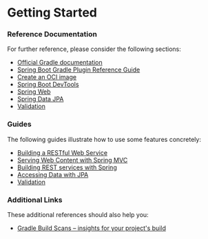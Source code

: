 # Getting Started

### Reference Documentation
For further reference, please consider the following sections:

* [Official Gradle documentation](https://docs.gradle.org)
* [Spring Boot Gradle Plugin Reference Guide](https://docs.spring.io/spring-boot/3.4.10/gradle-plugin)
* [Create an OCI image](https://docs.spring.io/spring-boot/3.4.10/gradle-plugin/packaging-oci-image.html)
* [Spring Boot DevTools](https://docs.spring.io/spring-boot/3.4.10/reference/using/devtools.html)
* [Spring Web](https://docs.spring.io/spring-boot/3.4.10/reference/web/servlet.html)
* [Spring Data JPA](https://docs.spring.io/spring-boot/3.4.10/reference/data/sql.html#data.sql.jpa-and-spring-data)
* [Validation](https://docs.spring.io/spring-boot/3.4.10/reference/io/validation.html)

### Guides
The following guides illustrate how to use some features concretely:

* [Building a RESTful Web Service](https://spring.io/guides/gs/rest-service/)
* [Serving Web Content with Spring MVC](https://spring.io/guides/gs/serving-web-content/)
* [Building REST services with Spring](https://spring.io/guides/tutorials/rest/)
* [Accessing Data with JPA](https://spring.io/guides/gs/accessing-data-jpa/)
* [Validation](https://spring.io/guides/gs/validating-form-input/)

### Additional Links
These additional references should also help you:

* [Gradle Build Scans – insights for your project's build](https://scans.gradle.com#gradle)

